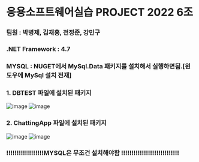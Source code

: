 # 응용소프트웨어실습 PROJECT 2022 6조
### 팀원 : 박병제, 김재홍, 전정준, 강민구

### .NET Framework : 4.7
### MYSQL : NUGET에서 MySql.Data 패키지를 설치해서 실행하면됨.[윈도우에 MySql 설치 전재]
### 1. DBTEST 파일에 설치된 패키지
![image](https://user-images.githubusercontent.com/46809528/172076923-6349a303-9bea-43a3-b434-0805600a9b9d.png)
![image](https://user-images.githubusercontent.com/46809528/172076937-b6c2bcc5-1c28-47a6-9bf3-3f824eaf7e27.png)

### 2. ChattingApp 파일에 설치된 패키지
![image](https://user-images.githubusercontent.com/46809528/172076981-41478b00-a069-4acb-a5ab-2511d4db11c9.png)
![image](https://user-images.githubusercontent.com/46809528/172076986-de058f4a-defe-4148-815b-1618137580a1.png)

### !!!!!!!!!!!!!!!!!!MYSQL은 무조건 설치해야함 !!!!!!!!!!!!!!!!!!!!!!!!!!!!
